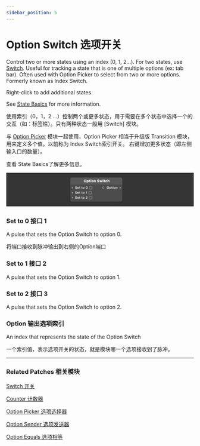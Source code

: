 ```yaml
---
sidebar_position: 5
---
```


# Option Switch 选项开关

Control two or more states using an index (0, 1, 2…). For two states, use [Switch](./Switch.md). Useful for tracking a state that is one of multiple options (ex: tab bar). Often used with Option Picker to select from two or more options. Formerly known as Index Switch.

Right-click to add additional states.

See [State Basics](./../PatchEditor/States.md) for more information.

使用索引（0，1，2 ...）控制两个或更多状态，用于需要在多个状态中选择一个的交互（如：标签栏）。只有两种状态一般用 [Switch] 模块。

与 [Option Picker](./Option%20Picker.md) 模块一起使用，Option Picker 相当于升级版 Transition 模块，用来定义多个值。以前称为 Index Switch索引开关。 右键增加更多状态（即左侧输入口的数量）。

查看  State Basics了解更多信息。

![Image](./../../../static/img/docs/Utility/option-switch.png)

### Set to 0 接口 1

A pulse that sets the Option Switch to option 0.

将端口接收到脉冲输出到右侧的Option端口

### Set to 1 接口 2

A pulse that sets the Option Switch to option 1.

### Set to 2 接口 3

A pulse that sets the Option Switch to option 2.

### Option 输出选项索引

An index that represents the state of the Option Switch

一个索引值，表示选项开关的状态，就是模块哪一个选项接收到了脉冲。

------

### Related Patches 相关模块

[Switch 开关](./Switch.md)

[Counter 计数器](./Counter.md)

[Option Picker 选项选择器](./Option%20Picker.md)

[Option Sender 选项发送器](./Option%20Sender.md)

[Option Equals 选项相等](./Option%20Equals.md)
